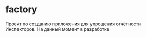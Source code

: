 # factory

Проект по созданию приложения для упрощения отчётности Инспекторов.
На данный момент в разработке
